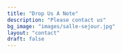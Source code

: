 ```yaml
---
title: "Drop Us A Note"
description: "Please contact us"
bg_image: "images/salle-sejour.jpg"
layout: "contact"
draft: false
---
```

